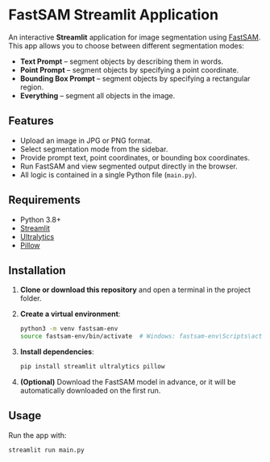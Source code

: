# FastSAM Streamlit Application

An interactive **Streamlit** application for image segmentation using [FastSAM](https://github.com/ultralytics/ultralytics).  
This app allows you to choose between different segmentation modes:
- **Text Prompt** – segment objects by describing them in words.
- **Point Prompt** – segment objects by specifying a point coordinate.
- **Bounding Box Prompt** – segment objects by specifying a rectangular region.
- **Everything** – segment all objects in the image.

## Features
- Upload an image in JPG or PNG format.
- Select segmentation mode from the sidebar.
- Provide prompt text, point coordinates, or bounding box coordinates.
- Run FastSAM and view segmented output directly in the browser.
- All logic is contained in a single Python file (`main.py`).

## Requirements
- Python 3.8+
- [Streamlit](https://streamlit.io/)
- [Ultralytics](https://github.com/ultralytics/ultralytics)
- [Pillow](https://python-pillow.org/)

## Installation

1. **Clone or download this repository** and open a terminal in the project folder.

2. **Create a virtual environment**:
    ```bash
    python3 -m venv fastsam-env
    source fastsam-env/bin/activate  # Windows: fastsam-env\Scripts\activate
    ```

3. **Install dependencies**:
    ```bash
    pip install streamlit ultralytics pillow
    ```

4. **(Optional)** Download the FastSAM model in advance, or it will be automatically downloaded on the first run.

## Usage
Run the app with:
```bash
streamlit run main.py
